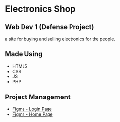 # Electronics Shop 
## Web Dev 1 (Defense Project)
a site for buying and selling electronics for the people.

## Made Using
* HTML5
* CSS
* JS 
* PHP

## Project Management
* [Figma - Login Page](https://www.figma.com/file/8z27ITxhgTd04Qc4p8qP5O/Login?t=GVSfAPYJDD6ZEl5u-6) 
* [Figma - Home Page](https://www.figma.com/file/CpWiPIyjBpMyEwPaXwAezM/Home-Page?t=GVSfAPYJDD6ZEl5u-6)





